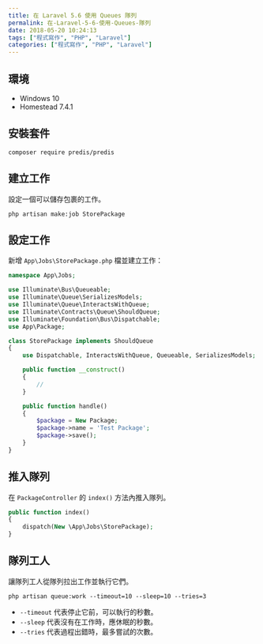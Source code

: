 ```yaml
---
title: 在 Laravel 5.6 使用 Queues 隊列
permalink: 在-Laravel-5-6-使用-Queues-隊列
date: 2018-05-20 10:24:13
tags: ["程式寫作", "PHP", "Laravel"]
categories: ["程式寫作", "PHP", "Laravel"]
---
```


## 環境

- Windows 10
- Homestead 7.4.1

## 安裝套件

```CMD
composer require predis/predis
```

## 建立工作

設定一個可以儲存包裹的工作。

```CMD
php artisan make:job StorePackage
```

## 設定工作

新增 `App\Jobs\StorePackage.php` 檔並建立工作：

```PHP
namespace App\Jobs;

use Illuminate\Bus\Queueable;
use Illuminate\Queue\SerializesModels;
use Illuminate\Queue\InteractsWithQueue;
use Illuminate\Contracts\Queue\ShouldQueue;
use Illuminate\Foundation\Bus\Dispatchable;
use App\Package;

class StorePackage implements ShouldQueue
{
    use Dispatchable, InteractsWithQueue, Queueable, SerializesModels;

    public function __construct()
    {
        //
    }

    public function handle()
    {
        $package = New Package;
        $package->name = 'Test Package';
        $package->save();
    }
}
```

## 推入隊列

在 `PackageController` 的 `index()` 方法內推入隊列。

```PHP
public function index()
{
    dispatch(New \App\Jobs\StorePackage);
}
```

## 隊列工人

讓隊列工人從隊列拉出工作並執行它們。

```CMD
php artisan queue:work --timeout=10 --sleep=10 --tries=3
```

- `--timeout` 代表停止它前，可以執行的秒數。
- `--sleep` 代表沒有在工作時，應休眠的秒數。
- `--tries` 代表過程出錯時，最多嘗試的次數。
